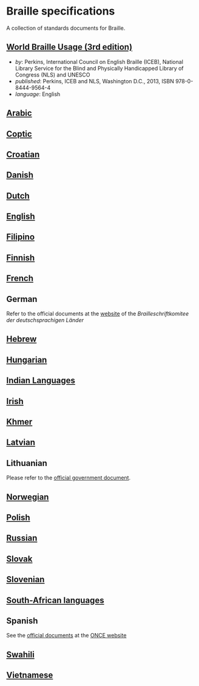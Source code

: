 # Braille specifications

A collection of standards documents for Braille.

## [World Braille Usage (3rd edition)](world-braille-usage-third-edition.pdf)

- _by_: Perkins, International Council on English Braille (ICEB),
  National Library Service for the Blind and Physically Handicapped
  Library of Congress (NLS) and UNESCO
- _published_: Perkins, ICEB and NLS, Washington D.C., 2013, ISBN 978-0-8444-9564-4
- _language_: English

## [Arabic](arabic/README.md)

## [Coptic](coptic/README.md)

## [Croatian](croatian/README.md)

## [Danish](danish/README.md)

## [Dutch](dutch/README.md)

## [English](english/README.md)

## [Filipino](filipino/README.md)

## [Finnish](finnish/README.md)

## [French](french/README.md)

## German

Refer to the official documents at the [website](http://www.bskdl.org/braillesysteme.html) of the *Brailleschriftkomitee der deutschsprachigen Länder*

## [Hebrew](hebrew/README.md)

## [Hungarian](hungarian/README.md)

## [Indian Languages](indian-languages/README.md)

## [Irish](irish/README.md)

## [Khmer](khmer/README.md)

## [Latvian](latvian/README.md)

## Lithuanian

Please refer to the [official government document](https://www.e-tar.lt/portal/lt/legalAct/TAR.443D667CA047).

## [Norwegian](norwegian/README.md)

## [Polish](polish/README.md)

## [Russian](russian/README.md)

## [Slovak](slovak/README.md)

## [Slovenian](slovenian/README.md)

## [South-African languages](south-african-languages/README.md)

## Spanish

See the [official documents](http://www.once.es/new/servicios-especializados-en-discapacidad-visual/braille/documentos-tecnicos-vigentes/documentos-tecnicos-relacionados-con-braille/documentos-tecnicos-relacionados-con-el-braille) at the [ONCE website](http://www.once.es)

## [Swahili](swahili/README.md)

## [Vietnamese](vietnamese/README.md)
